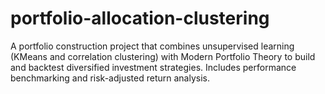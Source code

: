 # portfolio-allocation-clustering
A portfolio construction project that combines unsupervised learning (KMeans and correlation clustering) with Modern Portfolio Theory to build and backtest diversified investment strategies. Includes performance benchmarking and risk-adjusted return analysis.
